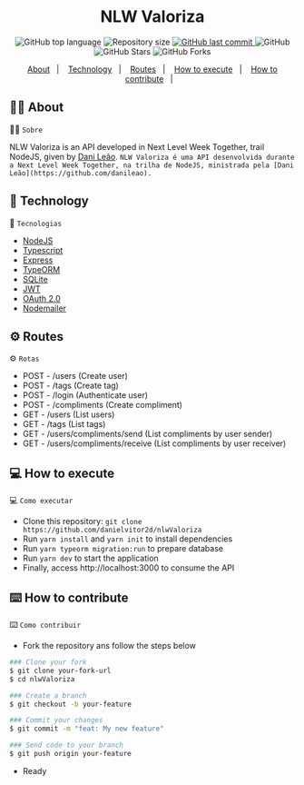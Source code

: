 <h1 align="center"> NLW Valoriza</h1>

<p align="center">
  <img alt="GitHub top language" src="https://img.shields.io/github/languages/top/danielvitor2d/nlwValoriza?style=flat-square">
  
  <img alt="Repository size" src="https://img.shields.io/github/repo-size/danielvitor2d/nlwValoriza?style=flat-square">
  
  <a href="https://github.com/danielvitor2d/nlwValoriza/commits">
    <img alt="GitHub last commit" src="https://img.shields.io/github/last-commit/danielvitor2d/nlwValoriza?style=flat-square">
  </a>
  
  <img alt="GitHub" src="https://img.shields.io/github/license/danielvitor2d/nlwValoriza?style=flat-square">

  <img alt="GitHub Stars" src="https://img.shields.io/github/stars/danielvitor2d/nlwValoriza?style=social">
	<img alt="GitHub Forks" src="https://img.shields.io/github/forks/danielvitor2d/nlwValoriza?style=social"> 
</p>
<p align="center">
  <a href="#-about">About</a>&nbsp;&nbsp;&nbsp;|&nbsp;&nbsp;&nbsp;
  <a href="#-technology">Technology</a>&nbsp;&nbsp;&nbsp;|&nbsp;&nbsp;&nbsp;
  <a href="#-routes">Routes</a>&nbsp;&nbsp;&nbsp;|&nbsp;&nbsp;&nbsp;
  <a href="#-how-to-execute">How to execute</a>&nbsp;&nbsp;&nbsp;|&nbsp;&nbsp;&nbsp;
  <a href="#-how-to-contribute">How to contribute</a>&nbsp;&nbsp;&nbsp;|&nbsp;&nbsp;&nbsp;
</p>

## :man_technologist: About
:man_technologist: ``` Sobre ```

NLW Valoriza is an API developed in Next Level Week Together, trail NodeJS, given by [Dani Leão](https://github.com/danileao).
```NLW Valoriza é uma API desenvolvida durante a Next Level Week Together, na trilha de NodeJS, ministrada pela [Dani Leão](https://github.com/danileao).```

## :rocket: Technology
:rocket: ``` Tecnologias ```
- [NodeJS](https://nodejs.org/en/)
- [Typescript](https://www.typescriptlang.org/)
- [Express](https://expressjs.com/pt-br/)
- [TypeORM](https://typeorm.io/#/)
- [SQLite](https://www.sqlite.org/index.html)
- [JWT](https://jwt.io/)
- [OAuth 2.0](https://oauth.net/2/)
- [Nodemailer](https://nodemailer.com/)

## :gear: Routes
:gear: ``` Rotas ```
- POST - /users (Create user)
- POST - /tags (Create tag)
- POST - /login (Authenticate user)
- POST - /compliments (Create compliment)
- GET - /users (List users)
- GET - /tags (List tags)
- GET - /users/compliments/send (List compliments by user sender)
- GET - /users/compliments/receive (List compliments by user receiver)

## :computer: How to execute
:computer: ``` Como executar ```
- Clone this repository: `git clone https://github.com/danielvitor2d/nlwValoriza`
- Run `yarn install` and `yarn init` to install dependencies
- Run `yarn typeorm migration:run` to prepare database
- Run `yarn dev` to start the application
- Finally, access http://localhost:3000 to consume the API

## :keyboard: How to contribute
:keyboard: ``` Como contribuir ```
- Fork the repository ans follow the steps below
```bash
### Clone your fork
$ git clone your-fork-url
$ cd nlwValoriza

### Create a branch
$ git checkout -b your-feature

### Commit your changes
$ git commit -m "feat: My new feature"

### Send code to your branch
$ git push origin your-feature
```
- Ready